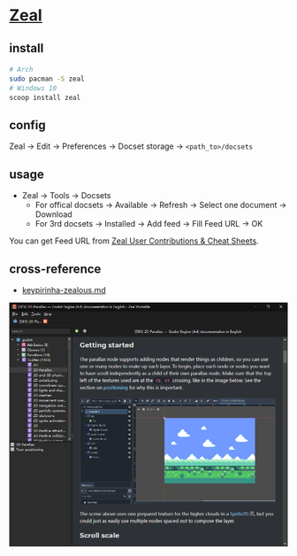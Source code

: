 # [Zeal](https://github.com/zealdocs/zeal)

## install

```sh
# Arch
sudo pacman -S zeal
# Windows 10
scoop install zeal
```

## config

Zeal → Edit → Preferences → Docset storage → `<path_to>/docsets`

## usage

- Zeal → Tools → Docsets
  - For offical docsets → Available → Refresh → Select one document → Download
  - For 3rd docsets → Installed → Add feed → Fill Feed URL → OK

You can get Feed URL from [Zeal User Contributions & Cheat Sheets](https://zealusercontributions.vercel.app/docsets).

## cross-reference

- [keypirinha-zealous.md](/opt/_windows/keypirinha/keypirinha.md)

![zeal](/_image/opt/zeal.png)

